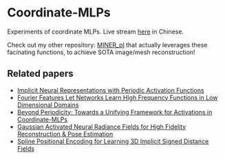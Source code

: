 # Coordinate-MLPs

Experiments of coordinate MLPs. Live stream [here](https://youtu.be/cz3Tc9bNG8k) in Chinese.

Check out my other repository: [MINER_pl](https://github.com/kwea123/MINER_pl) that actually leverages these facinating functions, to achieve SOTA image/mesh reconstruction!

## Related papers

*  [Implicit Neural Representations with Periodic Activation Functions](https://arxiv.org/pdf/2006.09661.pdf)
*  [Fourier Features Let Networks Learn High Frequency Functions in Low Dimensional Domains](https://arxiv.org/abs/2006.10739.pdf)
*  [Beyond Periodicity: Towards a Unifying Framework for Activations in Coordinate-MLPs](https://arxiv.org/pdf/2111.15135.pdf)
*  [Gaussian Activated Neural Radiance Fields for High Fidelity Reconstruction & Pose Estimation](https://arxiv.org/pdf/2204.05735.pdf)
*  [Spline Positional Encoding for Learning 3D Implicit Signed Distance Fields](https://arxiv.org/pdf/2106.01553.pdf)
